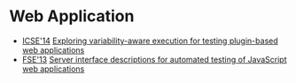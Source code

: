 # Web Application

* [ICSE'14](https://dblp.org/db/conf/icse/icse2014.html) [Exploring variability-aware execution for testing plugin-based web applications](https://scholar.google.com/scholar?q=Exploring+variability-aware+execution+for+testing+plugin-based+web+applications)
* [FSE'13](https://dblp.org/db/conf/sigsoft/fse2013.html) [Server interface descriptions for automated testing of JavaScript web applications](https://scholar.google.com/scholar?q=Server+interface+descriptions+for+automated+testing+of+JavaScript+web+applications)
